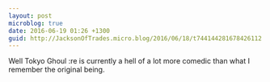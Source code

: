 ```yaml
---
layout: post
microblog: true
date: 2016-06-19 01:26 +1300
guid: http://JacksonOfTrades.micro.blog/2016/06/18/t744144281678426112.html
---
```

Well Tokyo Ghoul :re is currently a hell of a lot more comedic than what I remember the original being.
